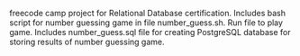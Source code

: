 freecode camp project for Relational Database certification.
Includes bash script for number guessing game in file number_guess.sh. Run file to play game.
Includes number_guess.sql file for creating PostgreSQL database for storing results of number guessing game.

